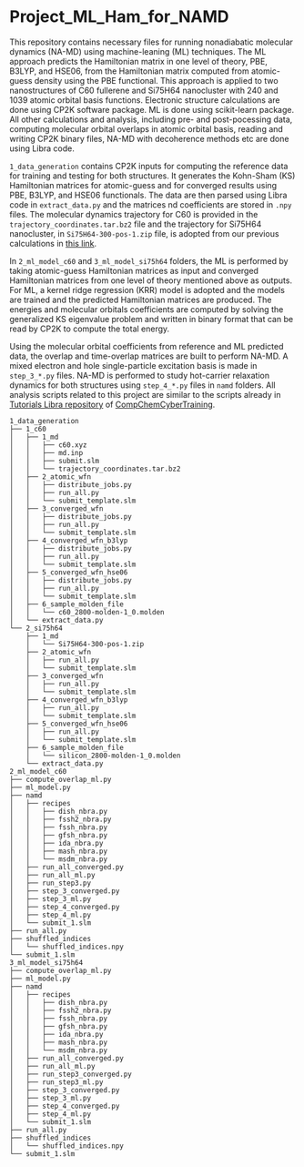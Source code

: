 # Project_ML_Ham_for_NAMD

This repository contains necessary files for running nonadiabatic molecular dynamics (NA-MD) using machine-leaning (ML) techniques.
The ML approach predicts the Hamiltonian matrix in one level of theory, PBE, B3LYP, and HSE06, from the Hamiltonian matrix computed from atomic-guess density using the PBE functional.
This approach is applied to two nanostructures of C60 fullerene and Si75H64 nanocluster with 240 and 1039 atomic orbital basis functions. Electronic structure calculations are done using CP2K software package.
ML is done using scikit-learn package. All other calculations and analysis, including pre- and post-pocessing data, computing molecular orbital overlaps in atomic orbital basis, reading and writing CP2K binary files, NA-MD with decoherence methods etc are done using Libra code.


`1_data_generation` contains CP2K inputs for computing the reference data for training and testing for both structures. It generates the Kohn-Sham (KS) Hamiltonian matrices for atomic-guess and for converged results using PBE, B3LYP, and HSE06 functionals. 
The data are then parsed using Libra code in `extract_data.py` and the matrices nd coefficients are stored in `.npy` files. 
The molecular dynamics trajectory for C60 is provided in the `trajectory_coordinates.tar.bz2` file and the trajectory for Si75H64 nanocluster, in `Si75H64-300-pos-1.zip` file, is adopted from our previous calculations in [this link](https://github.com/AkimovLab/Project_Libra_CP2K).


In `2_ml_model_c60` and `3_ml_model_si75h64` folders, the ML is performed by taking atomic-guess Hamiltonian matrices as input and converged Hamiltonian matrices from one level of theory mentioned above as outputs.
For ML, a kernel ridge regression (KRR) model is adopted and the models are trained and the predicted Hamiltonian matrices are produced. The energies and molecular orbitals coefficients are computed by solving the generalized KS eigenvalue problem and written in binary format that can be read by CP2K to compute the total energy. 


Using the molecular orbital coefficients from reference and ML predicted data, the overlap and time-overlap matrices are built to perform NA-MD. A mixed electron and hole single-particle excitation basis is made in `step_3_*.py` files.
NA-MD is performed to study hot-carrier relaxation dynamics for both structures using `step_4_*.py` files in `namd` folders. All analysis scripts related to this project are similar to the scripts already in [Tutorials Libra repository](https://github.com/compchem-cybertraining/Tutorials_Libra/tree/master/6_dynamics/2_nbra_workflows) of [CompChemCyberTraining](https://github.com/compchem-cybertraining).


```
1_data_generation
├── 1_c60
│   ├── 1_md
│   │   ├── c60.xyz
│   │   ├── md.inp
│   │   ├── submit.slm
│   │   └── trajectory_coordinates.tar.bz2
│   ├── 2_atomic_wfn
│   │   ├── distribute_jobs.py
│   │   ├── run_all.py
│   │   └── submit_template.slm
│   ├── 3_converged_wfn
│   │   ├── distribute_jobs.py
│   │   ├── run_all.py
│   │   └── submit_template.slm
│   ├── 4_converged_wfn_b3lyp
│   │   ├── distribute_jobs.py
│   │   ├── run_all.py
│   │   └── submit_template.slm
│   ├── 5_converged_wfn_hse06
│   │   ├── distribute_jobs.py
│   │   ├── run_all.py
│   │   └── submit_template.slm
│   ├── 6_sample_molden_file
│   │   └── c60_2800-molden-1_0.molden
│   └── extract_data.py
└── 2_si75h64
    ├── 1_md
    │   └── Si75H64-300-pos-1.zip
    ├── 2_atomic_wfn
    │   ├── run_all.py
    │   └── submit_template.slm
    ├── 3_converged_wfn
    │   ├── run_all.py
    │   └── submit_template.slm
    ├── 4_converged_wfn_b3lyp
    │   ├── run_all.py
    │   └── submit_template.slm
    ├── 5_converged_wfn_hse06
    │   ├── run_all.py
    │   └── submit_template.slm
    ├── 6_sample_molden_file
    │   └── silicon_2800-molden-1_0.molden
    └── extract_data.py
2_ml_model_c60
├── compute_overlap_ml.py
├── ml_model.py
├── namd
│   ├── recipes
│   │   ├── dish_nbra.py
│   │   ├── fssh2_nbra.py
│   │   ├── fssh_nbra.py
│   │   ├── gfsh_nbra.py
│   │   ├── ida_nbra.py
│   │   ├── mash_nbra.py
│   │   └── msdm_nbra.py
│   ├── run_all_converged.py
│   ├── run_all_ml.py
│   ├── run_step3.py
│   ├── step_3_converged.py
│   ├── step_3_ml.py
│   ├── step_4_converged.py
│   ├── step_4_ml.py
│   └── submit_1.slm
├── run_all.py
├── shuffled_indices
│   └── shuffled_indices.npy
└── submit_1.slm
3_ml_model_si75h64
├── compute_overlap_ml.py
├── ml_model.py
├── namd
│   ├── recipes
│   │   ├── dish_nbra.py
│   │   ├── fssh2_nbra.py
│   │   ├── fssh_nbra.py
│   │   ├── gfsh_nbra.py
│   │   ├── ida_nbra.py
│   │   ├── mash_nbra.py
│   │   └── msdm_nbra.py
│   ├── run_all_converged.py
│   ├── run_all_ml.py
│   ├── run_step3_converged.py
│   ├── run_step3_ml.py
│   ├── step_3_converged.py
│   ├── step_3_ml.py
│   ├── step_4_converged.py
│   ├── step_4_ml.py
│   └── submit_1.slm
├── run_all.py
├── shuffled_indices
│   └── shuffled_indices.npy
└── submit_1.slm
```


